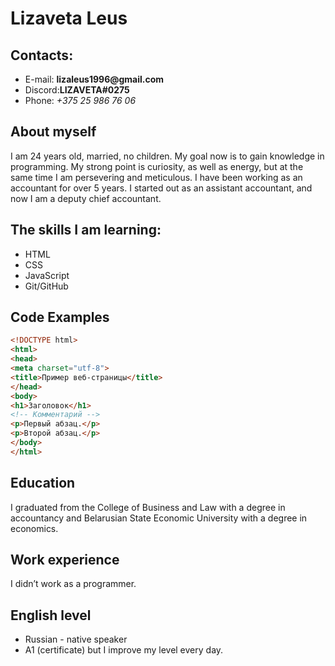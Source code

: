 # Lizaveta Leus
## Contacts:
   * E-mail: __lizaleus1996@gmail.com__
   * Discord:__LIZAVETA#0275__
   * Phone: _+375 25 986 76 06_
## About myself
I am 24 years old, married, no children. 
My goal now is to gain knowledge in programming. My strong point is curiosity, as well as energy, but at the same time I am persevering and meticulous. I have been working as an accountant for over 5 years. I started out as an assistant accountant, and now I am a deputy chief accountant.
## The skills I am learning:
   * HTML
   * CSS
   * JavaScript
   * Git/GitHub
## Code Examples
   ```HTML
 <!DOCTYPE html>
 <html>
  <head>
   <meta charset="utf-8">
   <title>Пример веб-страницы</title>
  </head>
  <body>
   <h1>Заголовок</h1>
   <!-- Комментарий -->
   <p>Первый абзац.</p>
   <p>Второй абзац.</p>
  </body>
 </html>
   ```
## Education
I graduated from the College of Business and Law with a degree in accountancy and Belarusian State Economic University with a degree in economics.
## Work experience
I didn’t work as a programmer.
## English level 
* Russian - native speaker
* A1 (certificate) but I improve my level every day.